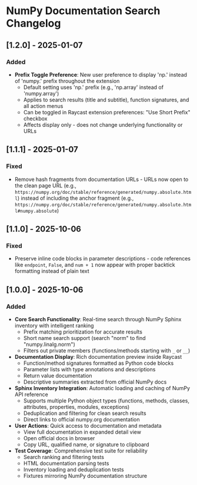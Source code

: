 # NumPy Documentation Search Changelog

## [1.2.0] - 2025-01-07

### Added
- **Prefix Toggle Preference**: New user preference to display 'np.' instead of 'numpy.' prefix throughout the extension
  - Default setting uses 'np.' prefix (e.g., 'np.array' instead of 'numpy.array')
  - Applies to search results (title and subtitle), function signatures, and all action menus
  - Can be toggled in Raycast extension preferences: "Use Short Prefix" checkbox
  - Affects display only - does not change underlying functionality or URLs

## [1.1.1] - 2025-01-07

### Fixed
- Remove hash fragments from documentation URLs - URLs now open to the clean page URL (e.g., `https://numpy.org/doc/stable/reference/generated/numpy.absolute.html`) instead of including the anchor fragment (e.g., `https://numpy.org/doc/stable/reference/generated/numpy.absolute.html#numpy.absolute`)

## [1.1.0] - 2025-10-06

### Fixed
- Preserve inline code blocks in parameter descriptions - code references like `endpoint`, `False`, and `num + 1` now appear with proper backtick formatting instead of plain text

## [1.0.0] - 2025-10-06

### Added

- **Core Search Functionality**: Real-time search through NumPy Sphinx inventory with intelligent ranking
  - Prefix matching prioritization for accurate results
  - Short name search support (search "norm" to find "numpy.linalg.norm")
  - Filters out private members (functions/methods starting with `_` or `__`)
- **Documentation Display**: Rich documentation preview inside Raycast
  - Function/method signatures formatted as Python code blocks
  - Parameter lists with type annotations and descriptions
  - Return value documentation
  - Descriptive summaries extracted from official NumPy docs
- **Sphinx Inventory Integration**: Automatic loading and caching of NumPy API reference
  - Supports multiple Python object types (functions, methods, classes, attributes, properties, modules, exceptions)
  - Deduplication and filtering for clean search results
  - Direct links to official numpy.org documentation
- **User Actions**: Quick access to documentation and metadata
  - View full documentation in expanded detail view
  - Open official docs in browser
  - Copy URL, qualified name, or signature to clipboard
- **Test Coverage**: Comprehensive test suite for reliability
  - Search ranking and filtering tests
  - HTML documentation parsing tests
  - Inventory loading and deduplication tests
  - Fixtures mirroring NumPy documentation structure
